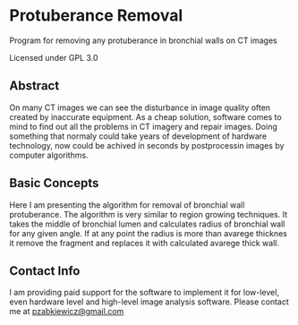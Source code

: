# Protuberance Removal
Program for removing any protuberance in bronchial walls on CT images

Licensed under GPL 3.0

Abstract
--------

On many CT images we can see the disturbance in image quality
often created by inaccurate equipment. As a cheap solution, software
comes to mind to find out all the problems in CT imagery and
repair images. Doing something that normaly could take years
of development of hardware technology, now could be achived in
seconds by postprocessin images by computer algorithms.

Basic Concepts
--------------

Here I am presenting the algorithm for removal of bronchial wall protuberance.
The algorithm is very similar to region growing techniques. 
It takes the middle of bronchial lumen and calculates radius of
bronchial wall for any given angle. If at any point the radius is more 
than avarege thicknes it remove the fragment and replaces it with
calculated avarege thick wall.

Contact Info
------------

I am providing paid support for the software to implement it for low-level, even hardware level
and high-level image analysis software. Please contact me at pzabkiewicz@gmail.com

